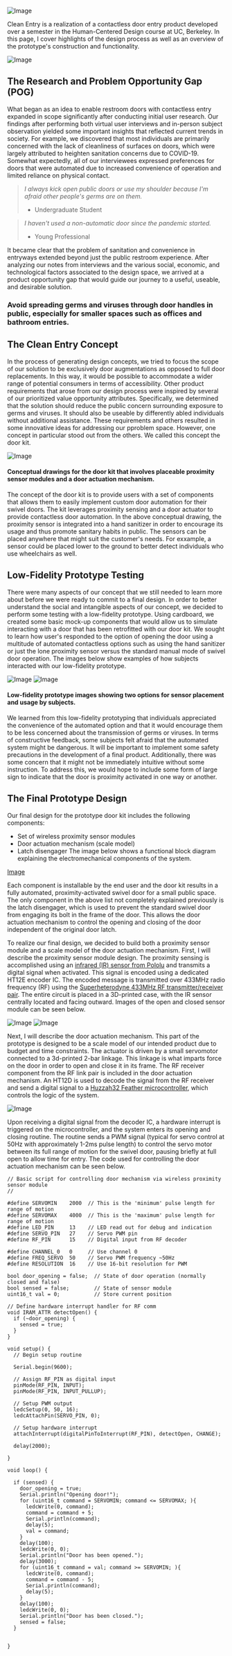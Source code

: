 ![Image](/media/clearfulllogo.png)

Clean Entry is a realization of a contactless door entry product developed over a semester in the Human-Centered Design course at UC, Berkeley. In this page, I cover highlights of the design process as well as an overview of the prototype's construction and functionality.

![Image](/media/operation.gif)

## The Research and Problem Opportunity Gap (POG)

What began as an idea to enable restroom doors with contactless entry expanded in scope significantly after conducting initial user research. Our findings after performing both virtual user interviews and in-person subject observation yielded some important insights that reflected current trends in society. For example, we discovered that most individuals are primarily concerned with the lack of cleanliness of surfaces on doors, which were largely attributed to heighten sanitation concerns due to COVID-19. Somewhat expectedly, all of our interviewees expressed preferences for doors that were automated due to increased convenience of operation and limited reliance on physical contact.

>_I always kick open public doors or use my shoulder because I'm afraid other people's germs are on them._
> - Undergraduate Student

>_I haven't used a non-automatic door since the pandemic started._
> - Young Professional

It became clear that the problem of sanitation and convenience in entryways extended beyond just the public restroom experience. After analyzing our notes from interviews and  the various social, economic, and technological factors associated to the design space, we arrived at a product opportunity gap that would guide our journey to a useful, useable, and desirable solution.

### Avoid spreading germs and viruses through door handles in public, especially for smaller spaces such as offices and bathroom entries.

## The Clean Entry Concept

In the process of generating design concepts, we tried to focus the scope of our solution to be exclusively door augmentations as opposed to full door replacements. In this way, it would be possible to accommodate a wider range of potential consumers in terms of accessibility. Other product requirements that arose from our design process were inspired by several of our prioritized value opportunity attributes. Specifically, we determined that the solution should reduce the public concern surrounding exposure to germs and viruses. It should also be useable by differently abled individuals without additional assistance. These requirements and others resulted in some innovative ideas for addressing our pproblem space. However, one concept in particular stood out from the others. We called this concept the door kit.

![Image](/media/doorkit.PNG)
#### Conceptual drawings for the door kit that involves placeable proximity sensor modules and a door actuation mechanism.

The concept of the door kit is to provide users with a set of components that allows them to easily implement custom door automation for their swivel doors. The kit leverages proximity sensing and a door actuator to provide contactless door automation. In the above conceptual drawing, the proximity sensor is integrated into a hand sanitizer in order to encourage its usage and thus promote sanitary habits in public. The sensors can be placed anywhere that might suit the customer's needs. For exxample, a sensor could be placed lower to the ground to better detect individuals who use wheelchairs as well.

## Low-Fidelity Prototype Testing

There were many aspects of our concept that we still needed to learn more about before we were ready to commit to a final design. In order to better understand the social and intangible aspects of our concept, we decided to perform some testing with a low-fidelity prototype. Using cardboard, we created some basic mock-up components that would allow us to simulate interacting with a door that has been retrofitted with our door kit. We sought to learn how user's responded to the option of opening the door using a multitude of automated contactless options such as using the hand sanitizer or just the lone proximity sensor versus the standard manual mode of swivel door operation. The images below show examples of how subjects interacted with our low-fidelity prototype.

![Image](/media/lofi_prox.jpg)
![Image](/media/lofi_sanitizer.JPG)
#### Low-fidelity prototype images showing two options for sensor placement and usage by subjects.

We learned from this low-fidelity prototyping that individuals appreciated the convenience of the automated option and that it would encourage them to be less concerned about the transmission of germs or viruses. In terms of constructive feedback, some subjects felt afraid that the automated system might be dangerous. It will be important to implement some safety precautions in the development of a final product. Additionally, there was some concern that it might not be immediately intuitive without some instruction. To address this, we would hope to include some form of large sign to indicate that the door is proximity activated in one way or another.

## The Final Prototype Design

Our final design for the prototype door kit includes the following components:
* Set of wireless proximity sensor modules
* Door actuation mechanism (scale model)
* Latch disengager
The image below shows a functional block diagram explaining the electromechanical components of the system.

[Image](/media/diagram.PNG)

Each component is installable by the end user and the door kit results in a fully automated, proximity-activated swivel door for a small public space. The only component in the above list not completely explained previously is the latch disengager, which is used to prevent the standard swivel door from engaging its bolt in the frame of the door. This allows the door actuation mechanism to control the opening and closing of the door independent of the original door latch.

To realize our final design, we decided to build both a proximity sensor module and a scale model of the door actuation mechanism. First, I will describe the proximity sensor module design. The proximity sensing is accomplished using an [infrared (IR) sensor from Pololu](https://www.pololu.com/product/1134) and transmits a digital signal when activated. This signal is encoded using a dedicated HT12E encoder IC. The encoded message is transmitted over 433MHz radio frequency (RF) using the [Superheterodyne 433MHz RF transmitter/receiver pair](https://www.amazon.com/RioRand-Superheterodyne-transmitter-receiver-3400/dp/B00HEDRHG6). The entire circuit is placed in a 3D-printed case, with the IR sensor centrally located and facing outward. Images of the open and closed sensor module can be seen below.

![Image](/media/module_open.jpg)
![Image](/media/module_closed.jpg)

Next, I will describe the door actuation mechanism. This part of the prototype is designed to be a scale model of our intended product due to budget and time constraints. The actuator is driven by a small servomotor connected to a 3d-printed 2-bar linkage. This linkage is what imparts force on the door in order to open and close it in its frame. The RF receiver component from the RF link pair is included in the door actuation mechanism. An HT12D is used to decode the signal from the RF receiver and send a digital signal to a [Huzzah32 Feather microcontroller](https://learn.adafruit.com/adafruit-huzzah32-esp32-feather), which controls the logic of the system.

![Image](/media/door.jpg)

Upon receiving a digital signal from the decoder IC, a hardware interrupt is triggered on the microcontroller, and the system enters its opening and closing routine. The routine sends a PWM signal (typical for servo control at 50Hz with approximately 1-2ms pulse length) to control the servo motor between its full range of motion for the swivel door, pausing briefly at full open to allow time for entry. The code used for controlling the door actuation mechanism can be seen below.

```
// Basic script for controlling door mechanism via wireless proximity sensor module
//

#define SERVOMIN    2000  // This is the 'minimum' pulse length for range of motion
#define SERVOMAX    4000  // This is the 'maximum' pulse length for range of motion
#define LED_PIN     13    // LED read out for debug and indication
#define SERVO_PIN   27    // Servo PWM pin
#define RF_PIN      15    // Digital input from RF decoder

#define CHANNEL_0   0     // Use channel 0
#define FREQ_SERVO  50    // Servo PWM frequency ~50Hz  
#define RESOLUTION  16    // Use 16-bit resolution for PWM

bool door_opening = false;  // State of door operation (normally closed and false)
bool sensed = false;        // State of sensor module
uint16_t val = 0;           // Store current position

// Define hardware interrupt handler for RF comm
void IRAM_ATTR detectOpen() {
  if (~door_opening) {
    sensed = true;
  }
}

void setup() {
  // Begin setup routine

  Serial.begin(9600);

  // Assign RF_PIN as digital input
  pinMode(RF_PIN, INPUT);
  pinMode(RF_PIN, INPUT_PULLUP);
  
  // Setup PWM output
  ledcSetup(0, 50, 16);
  ledcAttachPin(SERVO_PIN, 0);

  // Setup hardware interrupt
  attachInterrupt(digitalPinToInterrupt(RF_PIN), detectOpen, CHANGE);

  delay(2000);
  
}

void loop() {

  if (sensed) {
    door_opening = true;
    Serial.println("Opening door!");
    for (uint16_t command = SERVOMIN; command <= SERVOMAX; ){
      ledcWrite(0, command);
      command = command + 5;
      Serial.println(command);
      delay(5);
      val = command;
    }
    delay(100);
    ledcWrite(0, 0);
    Serial.println("Door has been opened.");
    delay(3000);
    for (uint16_t command = val; command >= SERVOMIN; ){
      ledcWrite(0, command);
      command = command - 5;
      Serial.println(command);
      delay(5);
    }
    delay(100);
    ledcWrite(0, 0);
    Serial.println("Door has been closed.");
    sensed = false;
  }

  
}
```
